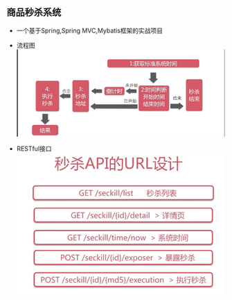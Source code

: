 ## 商品秒杀系统  


* 一个基于Spring,Spring MVC,Mybatis框架的实战项目



* 流程图
![](https://github.com/Gan-Jason/Seckill-System/blob/master/system-architecture.png?raw=true)  

* RESTful接口  
![](https://github.com/Gan-Jason/Seckill-System/blob/master/RESTful.png?raw=true)

